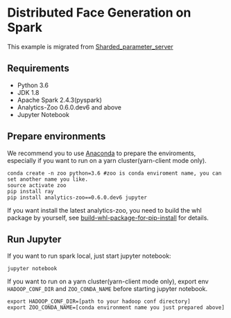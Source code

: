 # Distributed Face Generation on Spark

This example is migrated from [Sharded_parameter_server](https://github.com/ray-project/tutorial/tree/master/examples/sharded_parameter_server.ipynb)

## Requirements
* Python 3.6
* JDK 1.8
* Apache Spark 2.4.3(pyspark)
* Analytics-Zoo 0.6.0.dev6 and above
* Jupyter Notebook 

## Prepare environments
We recommend you to use [Anaconda](https://www.anaconda.com/distribution/#linux) to prepare the enviroments, especially if you want to run on a yarn cluster(yarn-client mode only). 
```
conda create -n zoo python=3.6 #zoo is conda enviroment name, you can set another name you like.
source activate zoo
pip install ray
pip install analytics-zoo==0.6.0.dev6 jupyter
```

If you want install the latest analytics-zoo, you need to build the whl package by yourself, see [build-whl-package-for-pip-install](https://analytics-zoo.github.io/master/#DeveloperGuide/python/#build-whl-package-for-pip-install) for details.

## Run Jupyter
If you want to run spark local, just start jupyter notebook:
```
jupyter notebook
```

If you want to run on a yarn cluster(yarn-client mode only), export env `HADOOP_CONF_DIR` and `ZOO_CONDA_NAME` before starting jupyter notebook.
```
export HADOOP_CONF_DIR=[path to your hadoop conf directory]
export ZOO_CONDA_NAME=[conda environment name you just prepared above]
```

